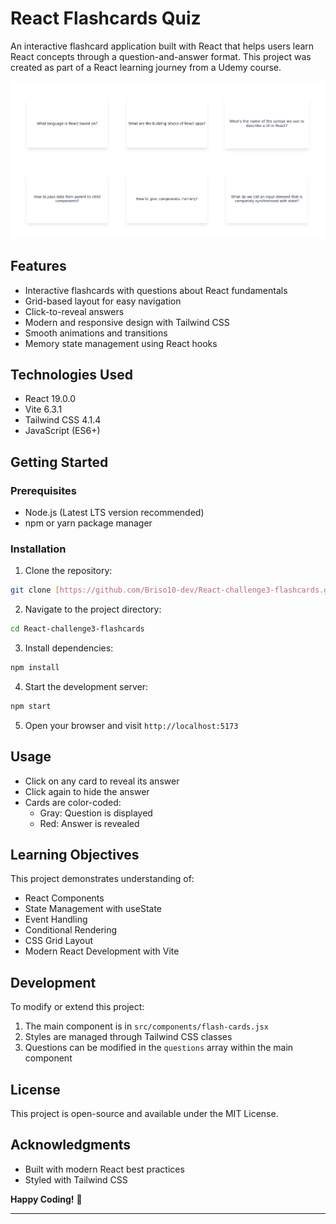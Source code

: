 # React Flashcards Quiz

An interactive flashcard application built with React that helps users learn React concepts through a question-and-answer format. This project was created as part of a React learning journey from a Udemy course.

 ![React Flashcards Preview](./assets/preview.png)

## Features

- Interactive flashcards with questions about React fundamentals
- Grid-based layout for easy navigation
- Click-to-reveal answers
- Modern and responsive design with Tailwind CSS
- Smooth animations and transitions
- Memory state management using React hooks

## Technologies Used

- React 19.0.0
- Vite 6.3.1
- Tailwind CSS 4.1.4
- JavaScript (ES6+)

## Getting Started

### Prerequisites

- Node.js (Latest LTS version recommended)
- npm or yarn package manager

### Installation

1. Clone the repository:
```bash
git clone [https://github.com/Briso10-dev/React-challenge3-flashcards.git]
```

2. Navigate to the project directory:
```bash
cd React-challenge3-flashcards
```

3. Install dependencies:
```bash
npm install
```

4. Start the development server:
```bash
npm start
```

5. Open your browser and visit `http://localhost:5173`

## Usage

- Click on any card to reveal its answer
- Click again to hide the answer
- Cards are color-coded:
  - Gray: Question is displayed
  - Red: Answer is revealed

## Learning Objectives

This project demonstrates understanding of:
- React Components
- State Management with useState
- Event Handling
- Conditional Rendering
- CSS Grid Layout
- Modern React Development with Vite

## Development

To modify or extend this project:

1. The main component is in `src/components/flash-cards.jsx`
2. Styles are managed through Tailwind CSS classes
3. Questions can be modified in the `questions` array within the main component

## License

This project is open-source and available under the MIT License.

## Acknowledgments

- Built with modern React best practices
- Styled with Tailwind CSS


**Happy Coding!** 🚀

---
